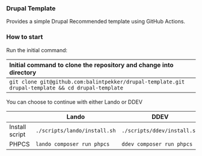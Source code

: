 ### Drupal Template

Provides a simple Drupal Recommended template using GitHub Actions.

### How to start

Run the initial command:

| Initial command to clone the repository and change into directory                                 |
|:--------------------------------------------------------------------------------------------------|
| `git clone git@github.com:balintpekker/drupal-template.git drupal-template && cd drupal-template` |


You can choose to continue with either Lando or DDEV

|                | Lando                       | DDEV                        |
|----------------|-----------------------------|-----------------------------|
| Install script | `./scripts/lando/install.sh` | `./scripts/ddev/install.sh` |
| PHPCS          | `lando composer run phpcs`  | `ddev composer run phpcs`   |
